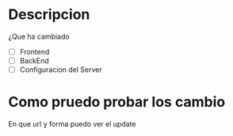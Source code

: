 
# Descripcion

¿Que ha cambiado

- [ ] Frontend
- [ ] BackEnd
- [ ] Configuracion del Server

# Como pruedo probar los cambio

En que url y forma puedo ver el update
